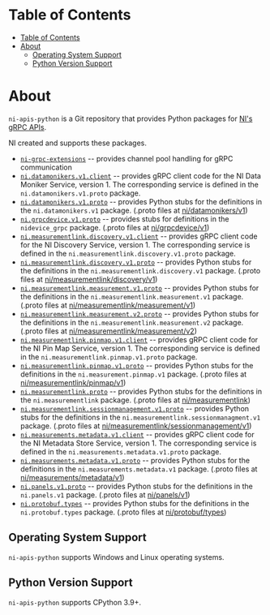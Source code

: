 # Table of Contents

- [Table of Contents](#table-of-contents)
- [About](#about)
  - [Operating System Support](#operating-system-support)
  - [Python Version Support](#python-version-support)

# About

`ni-apis-python` is a Git repository that provides Python packages for [NI's gRPC APIs](https://github.com/ni/ni-apis).

NI created and supports these packages.

- [`ni-grpc-extensions`](https://github.com/ni/ni-apis-python/tree/main/packages/ni-grpc-extensions) -- provides channel pool handling for gRPC communication
- [`ni.datamonikers.v1.client`](https://github.com/ni/ni-apis-python/tree/main/packages/ni.datamonikers.v1.client) -- provides gRPC client code for the NI Data Moniker Service, version 1. The corresponding service is defined in the
`ni.datamonikers.v1.proto` package.
- [`ni.datamonikers.v1.proto`](https://github.com/ni/ni-apis-python/tree/main/packages/ni.datamonikers.v1.proto) -- provides Python stubs for the definitions in the `ni.datamonikers.v1` package. (.proto files at [ni/datamonikers/v1](https://github.com/ni/ni-apis/tree/main/ni/datamonikers/v1))
- [`ni.grpcdevice.v1.proto`](https://github.com/ni/ni-apis-python/tree/main/packages/ni.grpcdevice.v1.proto) -- provides stubs for definitions in the `nidevice_grpc` package. (.proto files at [ni/grpcdevice/v1](https://github.com/ni/ni-apis/tree/main/ni/grpcdevice/v1))
- [`ni.measurementlink.discovery.v1.client`](https://github.com/ni/ni-apis-python/tree/main/packages/ni.measurementlink.discovery.v1.client) -- provides gRPC client code for the NI
Discovery Service, version 1. The corresponding service is defined in the
`ni.measurementlink.discovery.v1.proto` package.
- [`ni.measurementlink.discovery.v1.proto`](https://github.com/ni/ni-apis-python/tree/main/packages/ni.measurementlink.discovery.v1.proto) -- provides Python stubs for the definitions in the `ni.measurementlink.discovery.v1` package. (.proto files at [ni/measurementlink/discovery/v1](https://github.com/ni/ni-apis/tree/main/ni/measurementlink/discovery/v1))
- [`ni.measurementlink.measurement.v1.proto`](https://github.com/ni/ni-apis-python/tree/main/packages/ni.measurementlink.measurement.v1.proto) -- provides Python stubs for the definitions in the `ni.measurementlink.measurement.v1` package. (.proto files at [ni/measurementlink/measurement/v1](https://github.com/ni/ni-apis/tree/main/ni/measurementlink/measurement/v1))
- [`ni.measurementlink.measurement.v2.proto`](https://github.com/ni/ni-apis-python/tree/main/packages/ni.measurementlink.measurement.v2.proto) -- provides Python stubs for the definitions in the `ni.measurementlink.measurement.v2` package. (.proto files at [ni/measurementlink/measurement/v2](https://github.com/ni/ni-apis/tree/main/ni/measurementlink/measurement/v2))
- [`ni.measurementlink.pinmap.v1.client`](https://github.com/ni/ni-apis-python/tree/main/packages/ni.measurementlink.pinmap.v1.client) -- provides gRPC client code for the NI Pin Map Service, version 1. The corresponding service is defined in the
`ni.measurementlink.pinmap.v1.proto` package.
- [`ni.measurementlink.pinmap.v1.proto`](https://github.com/ni/ni-apis-python/tree/main/packages/ni.measurementlink.pinmap.v1.proto) -- provides Python stubs for the definitions in the `ni.measurement.pinmap.v1` package. (.proto files at [ni/measurementlink/pinmap/v1](https://github.com/ni/ni-apis/tree/main/ni/measurementlink/pinmap/v1))
- [`ni.measurementlink.proto`](https://github.com/ni/ni-apis-python/tree/main/packages/ni.measurementlink.proto) -- provides Python stubs for the definitions in the `ni.measurementlink` package. (.proto files at [ni/measurementlink](https://github.com/ni/ni-apis/tree/main/ni/measurementlink))
- [`ni.measurementlink.sessionmanagement.v1.proto`](https://github.com/ni/ni-apis-python/tree/main/packages/ni.measurementlink.sessionmanagement.v1.proto) -- provides Python stubs for the definitions in the `ni.measurementlink.sessionmanagment.v1` package. (.proto files at [ni/measurementlink/sessionmanagement/v1](https://github.com/ni/ni-apis/tree/main/ni/measurementlink/sessionmanagement/v1))
- [`ni.measurements.metadata.v1.client`](https://github.com/ni/ni-apis-python/tree/main/packages/ni.measurements.metadata.v1.client) -- provides gRPC client code for the NI Metadata Store Service, version 1. The corresponding service is defined in the
`ni.measurements.metadata.v1.proto` package.
- [`ni.measurements.metadata.v1.proto`](https://github.com/ni/ni-apis-python/tree/main/packages/ni.measurements.metadata.v1.proto) -- provides Python stubs for the definitions in the `ni.measurements.metadata.v1` package. (.proto files at [ni/measurements/metadata/v1](https://github.com/ni/ni-apis/tree/main/ni/measurements/metadata/v1))
- [`ni.panels.v1.proto`](https://github.com/ni/ni-apis-python/tree/main/packages/ni.panels.v1.proto) -- provides Python stubs for the definitions in the `ni.panels.v1` package. (.proto files at [ni/panels/v1](https://github.com/ni/ni-apis/tree/main/ni/panels/v1))
- [`ni.protobuf.types`](https://github.com/ni/ni-apis-python/tree/main/packages/ni.protobuf.types) -- provides Python stubs for the definitions in the `ni.protobuf.types` package. (.proto files at [ni/protobuf/types](https://github.com/ni/ni-apis/tree/main/ni/protobuf/types))

## Operating System Support

`ni-apis-python` supports Windows and Linux operating systems.

## Python Version Support

`ni-apis-python` supports CPython 3.9+.

